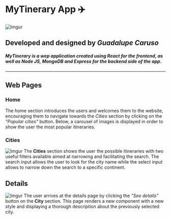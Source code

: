 # **MyTinerary App** ✈️ 
![Imgur](https://i.imgur.com/xrcB0vb.png)
## Developed and designed by *Guadalupe Caruso*
##### MyTinerary is a wep application created using React for the frontend, as well as Node JS, MongoDB and Express for the backend side of the app.
-----

## Web Pages
### Home 
The home section introduces the users and welcomes them to the website, encouraging them to navigate towards the *Cities* section by clicking on the *"Popular cities"* button.
Below, a carousel of images is displayed in order to show the user the most popular itineraries.

### Cities
![Imgur](https://i.imgur.com/xLB4TFf.png)
The **Cities** section shows the user the possible itineraries with two useful filters available aimed at narrowing and facilitating the search. The search input allows the user to  look for the city name while the select input allows to narrow down the search to a specific continent.

## Details
![Imgur](https://i.imgur.com/XpdcXrR.png)
The user arrives at the details page by clicking the *"See details"* button on the **City** section. This page renders a new component with a new style and displaying a thorough description about the previously selected city.